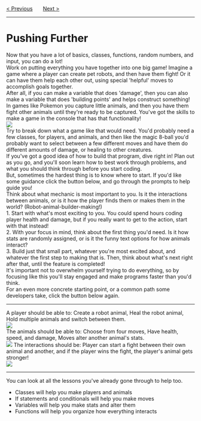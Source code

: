 <a href="/v4/Functions-and-Classes/Making-a-Class.md">&lt; Previous</a>
&nbsp;&nbsp;&nbsp;&nbsp;&nbsp;
<a href="/v4/Battle-Bots/Variables-and-Methods.md">Next &gt;</a>
<hr>
<h1>Pushing Further</h1>
Now that you have a lot of basics, classes, functions, random numbers, and input, you can do a lot!
<br>
Work on putting everything you have together into one big game! Imagine a game where a player can create pet robots, and then have them fight! Or it can have them help each other out, using special 'helpful' moves to accomplish goals together.
<br>
After all, if you can make a variable that does 'damage', then you can also make a variable that does 'building points' and helps construct something!
<br>
In games like Pokemon you capture little animals, and then you have them fight other animals until they're ready to be captured. You've got the skills to make a game in the console that has that functionality!
<br>
<img src="https://i.imgur.com/Dw8luSF.jpg">
<br>
Try to break down what a game like that would need. You'd probably need a few classes, for players, and animals, and then like the magic 8-ball you'd probably want to select between a few different moves and have them do different amounts of damage, or healing to other creatures.
<br>
If you've got a good idea of how to build that program, dive right in! Plan out as you go, and you'll soon learn how to best work through problems, and what you should think through before you start coding.
<br>
But, sometimes the hardest thing is to know where to start. If you'd like some guidance click the button below, and go through the prompts to help guide you!
<br>
Think about what mechanic is most important to you. Is it the interactions between animals, or is it how the player finds them or makes them in the world? (Robot-animal-builder-making!)
<br>
1. Start with what's most exciting to you. You could spend hours coding player health and damage, but if you really want to get to the action, start with that instead!
<br>
2. With your focus in mind, think about the first thing you'd need. Is it how stats are randomly assigned, or is it the funny text options for how animals interact?
<br>
3. Build just that small part, whatever you're most excited about, and whatever the first step to making that is. Then, think about what's next right after that, until the feature is completed!
<br>
It's important not to overwhelm yourself trying to do everything, so by focusing like this you'll stay engaged and make programs faster than you'd think.
<br>
For an even more concrete starting point, or a common path some developers take, click the button below again.
<hr>
A player should be able to: Create a robot animal, Heal the robot animal, Hold multiple animals and switch between them.
<br>
<img src="https://i.imgur.com/6URWgRw.gif">
<br>
The animals should be able to: Choose from four moves, Have health, speed, and damage, Moves alter another animal's stats.
<br>
<img src="https://i.imgur.com/JvLLLsi.jpg">
The interactions should be:
Player can start a fight between their own animal and another, and if the player wins the fight, the player's animal gets stronger!
<br>
<img src="https://i.imgur.com/HolISk0.jpg">
<hr>
You can look at all the lessons you've already gone through to help too. 
<ul>
  <li>Classes will help you make players and animals</li>
  <li>If statements and conditionals will help you make moves</li>
  <li>Variables will help you make stats and alter them</li>
  <li>Functions will help you organize how everything interacts</li>
</ul>

